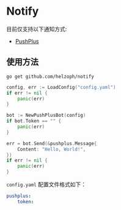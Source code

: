 # Notify  

目前仅支持以下通知方式:  
- [PushPlus](https://www.pushplus.plus)  

## 使用方法  

```
go get github.com/helzoph/notify
```

```go
config, err := LoadConfig("config.yaml")
if err != nil {
    panic(err)
}

bot := NewPushPlusBot(config)
if bot.Token == "" {
    panic(err)
}

err = bot.Send(&pushplus.Message{
    Content: "Hello, World!",
})
if err != nil {
    panic(err)
}
```

`config.yaml` 配置文件格式如下：  

```yaml
pushplus:
    token:
```